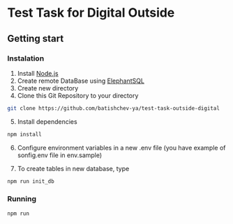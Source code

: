 # Test Task for Digital Outside

## Getting start

### Instalation

1.  Install [Node.js](https://nodejs.org/en/)
2.  Create remote DataBase using [ElephantSQL](https://www.elephantsql.com/)
3.  Create new directory
4.  Clone this Git Repository to your directory

```sh
git clone https://github.com/batishchev-ya/test-task-outside-digital
```

5. Install dependencies

```sh
npm install
```

6. Configure environment variables in a new .env file (you have example of sonfig.env file in env.sample)

7. To create tables in new database, type

```sh
npm run init_db
```

### Running

```sh
npm run
```

